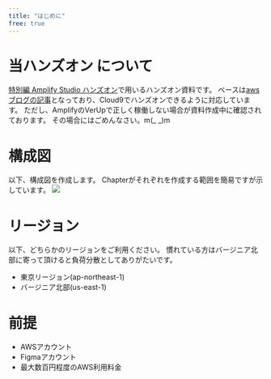 ```yaml
---
title: "はじめに"
free: true
---
```

# 当ハンズオン について

[特別編 Amplify Studio ハンズオン](https://awsbasics.connpass.com/event/240343/)で用いるハンズオン資料です。
ベースは[awsブログの記事](https://aws.amazon.com/jp/blogs/news/aws-amplify-studio-figma-to-fullstack-react-app-with-minimal-programming/)となっており、Cloud9でハンズオンできるように対応しています。
ただし、AmplifyのVerUpで正しく稼働しない場合が資料作成中に確認されております。
その場合にはごめんなさい。m(_ _)m

# 構成図

以下、構成図を作成します。
Chapterがそれぞれを作成する範囲を簡易ですが示しています。
![](https://storage.googleapis.com/zenn-user-upload/d674c74b71a2-20220228.png)

# リージョン
以下、どちらかのリージョンをご利用ください。
慣れている方はバージニア北部に寄って頂けると負荷分散としてありがたいです。
- 東京リージョン(ap-northeast-1)
- バージニア北部(us-east-1)

# 前提

- AWSアカウント
- Figmaアカウント
- 最大数百円程度のAWS利用料金
